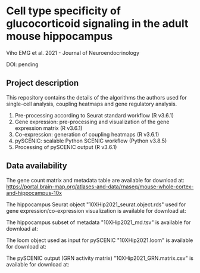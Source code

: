 # Cell type specificity of glucocorticoid signaling in the adult mouse hippocampus

Viho EMG et al. 2021 - Journal of Neuroendocrinology

DOI: pending

## Project description

This repository contains the details of the algorithms the authors used for single-cell analysis, coupling heatmaps and gene regulatory analysis.

1. Pre-processing according to Seurat standard workflow (R v3.6.1)
2. Gene expression: pre-processing and visualization of the gene expression matrix (R v3.6.1)
3. Co-expression: generation of coupling heatmaps (R v3.6.1)
4. pySCENIC: scalable Python SCENIC workflow (Python v3.8.5)
5. Processing of pySCENIC output (R v3.6.1)

## Data availability

The gene count matrix and metadata table are available for download at: https://portal.brain-map.org/atlases-and-data/rnaseq/mouse-whole-cortex-and-hippocampus-10x

The hippocampus Seurat object "10XHip2021_seurat.object.rds" used for gene expression/co-expression visualization is available for download at:

The hippocampus subset of metadata "10XHip2021_md.tsv" is available for download at: 

The loom object used as input for pySCENIC "10XHip2021.loom" is available for download at:

The pySCENIC output (GRN activity matrix) "10XHip2021_GRN.matrix.csv" is available for download at:
